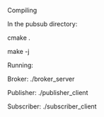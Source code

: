 Compiling

In the pubsub directory:

cmake .

make -j

Running:

Broker: ./broker_server

Publisher: ./publisher_client

Subscriber: ./subscriber_client
